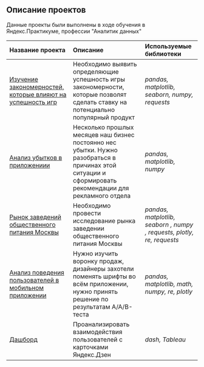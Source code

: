## Описание проектов 

Данные проекты были выполнены в ходе обучения в Яндекс.Практикуме, профессии "Аналитик данных" 

| Название проекта | Описание | Используемые библиотеки | 
| :---------------------- | :---------------------- | :---------------------- |
| [Изучение закономерностей, которые влияют на успешность игр](https://github.com/Yar13V/yandex_praktikum_data_analyst/blob/main/5.%20Изучение%20закономерностей,%20которые%20влияют%20на%20успешность%20игр) | Необходимо выявить определяющие успешность игры закономерности, которые позволят сделать ставку на потенциально популярный продукт| *pandas, matplotlib, seaborn, numpy, requests* |
| [Анализ убытков в приложениии](https://github.com/Yar13V/yandex_praktikum_data_analyst/blob/main/7.%20Анализ%20убытков%20в%20приложениии) | Несколько прошлых месяцев наш бизнес постоянно нес убытки. Нужно разобраться в причинах этой ситуации и сформировать рекомендации для рекламного отдела| *pandas, matplotlib, numpy* |
| [Рынок заведений общественного питания Москвы](https://github.com/Yar13V/yandex_praktikum_data_analyst/blob/main/9.%20Рынок%20заведений%20общественного%20питания%20Москвы) | Необходимо провести исследование рынка заведении общественного питания Москвы| *pandas, matplotlib, seaborn , numpy , requests, plotly, re, requests* |
| [Анализ поведения пользователей в мобильном приложении](https://github.com/Yar13V/yandex_praktikum_data_analyst/tree/main/10.%20Анализ%20поведения%20пользователей%20в%20мобильном%20приложении) | Нужно изучить воронку продаж, дизайнеры захотели поменять шрифты во всём приложении, нужно принять решение по результатам A/A/B-теста| *pandas, matplotlib, math, numpy, re, plotly* |
| [Дашборд](https://github.com/Yar13V/yandex_praktikum_data_analyst/tree/main/11.%20Dashbord) | Проанализировать взаимодействия пользователей с карточками Яндекс.Дзен| *dash, Tableau* |
